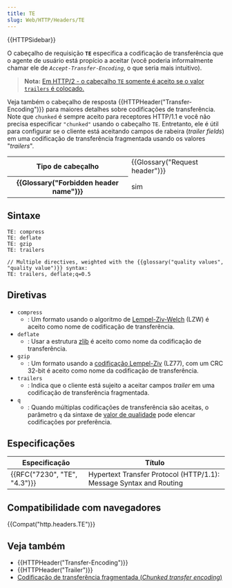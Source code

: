```yaml
---
title: TE
slug: Web/HTTP/Headers/TE
---
```


{{HTTPSidebar}}

O cabeçalho de requisição **`TE`** especifica a codificação de transferência que o agente de usuário está propício a aceitar (você poderia informalmente chamar ele de _`Accept-Transfer-Encoding`_, o que seria mais intuitivo).

> **Nota:** [Em HTTP/2 - o cabeçalho `TE` somente é aceito se o valor `trailers` é colocado.](https://tools.ietf.org/html/rfc7540#section-8.1.2.2)

Veja também o cabeçalho de resposta {{HTTPHeader("Transfer-Encoding")}} para maiores detalhes sobre codificações de transferência. Note que `chunked` é sempre aceito para receptores HTTP/1.1 e você não precisa especificar `"chunked"` usando o cabeçalho `TE`. Entretanto, ele é útil para configurar se o cliente está aceitando campos de rabeira (_trailer fields_) em uma codificação de transferência fragmentada usando os valores "_trailers_".

<table class="properties">
  <tbody>
    <tr>
      <th scope="row">Tipo de cabeçalho</th>
      <td>{{Glossary("Request header")}}</td>
    </tr>
    <tr>
      <th scope="row">{{Glossary("Forbidden header name")}}</th>
      <td>sim</td>
    </tr>
  </tbody>
</table>

## Sintaxe

```
TE: compress
TE: deflate
TE: gzip
TE: trailers

// Multiple directives, weighted with the {{glossary("quality values", "quality value")}} syntax:
TE: trailers, deflate;q=0.5
```

## Diretivas

- `compress`
  - : Um formato usando o algoritmo de [Lempel-Ziv-Welch](http://en.wikipedia.org/wiki/LZW) (LZW) é aceito como nome de codificação de transferência.
- `deflate`
  - : Usar a estrutura [zlib](http://en.wikipedia.org/wiki/Zlib) é aceito como nome da codificação de transferência.
- `gzip`
  - : Um formato usando a [codificação Lempel-Ziv](http://en.wikipedia.org/wiki/LZ77_and_LZ78#LZ77) (LZ77), com um CRC 32-bit é aceito como nome da codificação de transferência.
- `trailers`
  - : Indica que o cliente está sujeito a aceitar campos _trailer_ em uma codificação de transferência fragmentada.
- `q`
  - : Quando múltiplas codificações de transferência são aceitas, o parâmetro `q` da sintaxe de [valor de qualidade](/pt-BR/docs/Glossary/Quality_values) pode elencar codificações por preferência.

## Especificações

| Especificação                        | Título                                                             |
| ------------------------------------ | ------------------------------------------------------------------ |
| {{RFC("7230", "TE", "4.3")}} | Hypertext Transfer Protocol (HTTP/1.1): Message Syntax and Routing |

## Compatibilidade com navegadores

{{Compat("http.headers.TE")}}

## Veja também

- {{HTTPHeader("Transfer-Encoding")}}
- {{HTTPHeader("Trailer")}}
- [Codificação de transferência fragmentada (_Chunked transfer encoding_)](https://en.wikipedia.org/wiki/Chunked_transfer_encoding)
